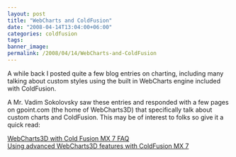 ```yaml
---
layout: post
title: "WebCharts and ColdFusion"
date: "2008-04-14T13:04:00+06:00"
categories: coldfusion 
tags: 
banner_image: 
permalink: /2008/04/14/WebCharts-and-ColdFusion
---
```


A while back I posted quite a few blog entries on charting, including many talking about custom styles using the built in WebCharts engine included with ColdFusion.

A Mr. Vadim Sokolovsky saw these entries and responded with a few pages on gpoint.com (the home of WebCharts3D) that specifically talk about custom charts and ColdFusion. This may be of interest to folks so give it a quick read:

<a href="http://www.gpoint.com/website/WebCharts50/cf/faq.jsp">WebCharts3D with Cold Fusion MX 7 FAQ</a><br>
<a href="http://www.gpoint.com/website/WebCharts50/cf/tag.jsp">Using advanced WebCharts3D features with ColdFusion MX 7</a>